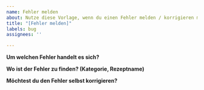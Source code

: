 ```yaml
---
name: Fehler melden
about: Nutze diese Vorlage, wenn du einen Fehler melden / korrigieren möchtest
title: "[Fehler melden]"
labels: bug
assignees: ''

---
```


**Um welchen Fehler handelt es sich?**

**Wo ist der Fehler zu finden? (Kategorie, Rezeptname)**

**Möchtest du den Fehler selbst korrigieren?**

